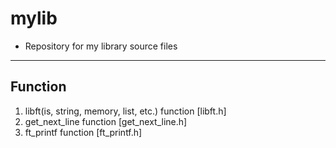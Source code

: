 # mylib
- Repository for my library source files
-----
## Function

1. libft(is, string, memory, list, etc.) function [libft.h]
2. get_next_line function [get_next_line.h]
3. ft_printf function [ft_printf.h]
